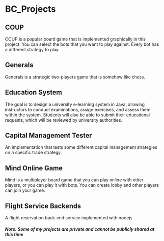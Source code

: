 # BC_Projects

<h2>COUP</h2>
<p>COUP is a popular board game that is implemented graphically in this project. You can select the bots that you want to play against. Every bot has a different strategy to play.</p>

<h2>Generals</h2>
<p>Generals is a strategic two-players game that is somehow like chess.</p>

<h2>Education System</h2>
<p>The goal is to design a university e-learning system in Java, allowing instructors to conduct examinations, assign exercises, and assess them within
the system. Students will also be able to submit their educational requests, which will be reviewed by university authorities.</p>


<h2>Capital Management Tester</h2>
<p>An implementation that tests some different capital management strategies on a specific trade strategy.</p>

<h2>Mind Online Game</h2>
<p>Mind is a multiplayer board game that you can play online with other players, or you can play it with bots. You can create lobby and other players can join your game.</p>

<h2>Flight Service Backends</h2>
<p>A flight reservation back-end service implemented with nodejs.</p>

<h5>Note: Some of my projects are private and cannot be publicly shared at this time</h5>
